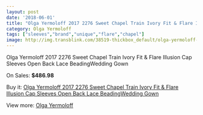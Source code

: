 ```yaml
---
layout: post
date: '2018-06-01'
title: "Olga Yermoloff 2017 2276 Sweet Chapel Train Ivory Fit & Flare Illusion Cap Sleeves Open Back Lace BeadingWedding Gown"
category: Olga Yermoloff
tags: ["sleeves","brand","unique","flare","chapel"]
image: http://img.transblink.com/38519-thickbox_default/olga-yermoloff-2017-2276-sweet-chapel-train-ivory-fit-flare-illusion-cap-sleeves-open-back-lace-beadingwedding-gown.jpg
---
```

Olga Yermoloff 2017 2276 Sweet Chapel Train Ivory Fit & Flare Illusion Cap Sleeves Open Back Lace BeadingWedding Gown

On Sales: **$486.98**
<a href="https://www.transblink.com/en/olga-yermoloff/12157-olga-yermoloff-2017-2276-sweet-chapel-train-ivory-fit-flare-illusion-cap-sleeves-open-back-lace-beadingwedding-gown.html"><amp-img layout="responsive" width="600" height="600" src="//img.transblink.com/38519-thickbox_default/olga-yermoloff-2017-2276-sweet-chapel-train-ivory-fit-flare-illusion-cap-sleeves-open-back-lace-beadingwedding-gown.jpg" alt="Olga Yermoloff 2017 2276 Sweet Chapel Train Ivory Fit & Flare Illusion Cap Sleeves Open Back Lace BeadingWedding Gown 0" /></a>
<a href="https://www.transblink.com/en/olga-yermoloff/12157-olga-yermoloff-2017-2276-sweet-chapel-train-ivory-fit-flare-illusion-cap-sleeves-open-back-lace-beadingwedding-gown.html"><amp-img layout="responsive" width="600" height="600" src="//img.transblink.com/38526-thickbox_default/olga-yermoloff-2017-2276-sweet-chapel-train-ivory-fit-flare-illusion-cap-sleeves-open-back-lace-beadingwedding-gown.jpg" alt="Olga Yermoloff 2017 2276 Sweet Chapel Train Ivory Fit & Flare Illusion Cap Sleeves Open Back Lace BeadingWedding Gown 1" /></a>
<a href="https://www.transblink.com/en/olga-yermoloff/12157-olga-yermoloff-2017-2276-sweet-chapel-train-ivory-fit-flare-illusion-cap-sleeves-open-back-lace-beadingwedding-gown.html"><amp-img layout="responsive" width="600" height="600" src="//img.transblink.com/38525-thickbox_default/olga-yermoloff-2017-2276-sweet-chapel-train-ivory-fit-flare-illusion-cap-sleeves-open-back-lace-beadingwedding-gown.jpg" alt="Olga Yermoloff 2017 2276 Sweet Chapel Train Ivory Fit & Flare Illusion Cap Sleeves Open Back Lace BeadingWedding Gown 2" /></a>
<a href="https://www.transblink.com/en/olga-yermoloff/12157-olga-yermoloff-2017-2276-sweet-chapel-train-ivory-fit-flare-illusion-cap-sleeves-open-back-lace-beadingwedding-gown.html"><amp-img layout="responsive" width="600" height="600" src="//img.transblink.com/38524-thickbox_default/olga-yermoloff-2017-2276-sweet-chapel-train-ivory-fit-flare-illusion-cap-sleeves-open-back-lace-beadingwedding-gown.jpg" alt="Olga Yermoloff 2017 2276 Sweet Chapel Train Ivory Fit & Flare Illusion Cap Sleeves Open Back Lace BeadingWedding Gown 3" /></a>
<a href="https://www.transblink.com/en/olga-yermoloff/12157-olga-yermoloff-2017-2276-sweet-chapel-train-ivory-fit-flare-illusion-cap-sleeves-open-back-lace-beadingwedding-gown.html"><amp-img layout="responsive" width="600" height="600" src="//img.transblink.com/38523-thickbox_default/olga-yermoloff-2017-2276-sweet-chapel-train-ivory-fit-flare-illusion-cap-sleeves-open-back-lace-beadingwedding-gown.jpg" alt="Olga Yermoloff 2017 2276 Sweet Chapel Train Ivory Fit & Flare Illusion Cap Sleeves Open Back Lace BeadingWedding Gown 4" /></a>
<a href="https://www.transblink.com/en/olga-yermoloff/12157-olga-yermoloff-2017-2276-sweet-chapel-train-ivory-fit-flare-illusion-cap-sleeves-open-back-lace-beadingwedding-gown.html"><amp-img layout="responsive" width="600" height="600" src="//img.transblink.com/38522-thickbox_default/olga-yermoloff-2017-2276-sweet-chapel-train-ivory-fit-flare-illusion-cap-sleeves-open-back-lace-beadingwedding-gown.jpg" alt="Olga Yermoloff 2017 2276 Sweet Chapel Train Ivory Fit & Flare Illusion Cap Sleeves Open Back Lace BeadingWedding Gown 5" /></a>
<a href="https://www.transblink.com/en/olga-yermoloff/12157-olga-yermoloff-2017-2276-sweet-chapel-train-ivory-fit-flare-illusion-cap-sleeves-open-back-lace-beadingwedding-gown.html"><amp-img layout="responsive" width="600" height="600" src="//img.transblink.com/38521-thickbox_default/olga-yermoloff-2017-2276-sweet-chapel-train-ivory-fit-flare-illusion-cap-sleeves-open-back-lace-beadingwedding-gown.jpg" alt="Olga Yermoloff 2017 2276 Sweet Chapel Train Ivory Fit & Flare Illusion Cap Sleeves Open Back Lace BeadingWedding Gown 6" /></a>
<a href="https://www.transblink.com/en/olga-yermoloff/12157-olga-yermoloff-2017-2276-sweet-chapel-train-ivory-fit-flare-illusion-cap-sleeves-open-back-lace-beadingwedding-gown.html"><amp-img layout="responsive" width="600" height="600" src="//img.transblink.com/38520-thickbox_default/olga-yermoloff-2017-2276-sweet-chapel-train-ivory-fit-flare-illusion-cap-sleeves-open-back-lace-beadingwedding-gown.jpg" alt="Olga Yermoloff 2017 2276 Sweet Chapel Train Ivory Fit & Flare Illusion Cap Sleeves Open Back Lace BeadingWedding Gown 7" /></a>

Buy it: [Olga Yermoloff 2017 2276 Sweet Chapel Train Ivory Fit & Flare Illusion Cap Sleeves Open Back Lace BeadingWedding Gown](https://www.transblink.com/en/olga-yermoloff/12157-olga-yermoloff-2017-2276-sweet-chapel-train-ivory-fit-flare-illusion-cap-sleeves-open-back-lace-beadingwedding-gown.html "Olga Yermoloff 2017 2276 Sweet Chapel Train Ivory Fit & Flare Illusion Cap Sleeves Open Back Lace BeadingWedding Gown")

View more: [Olga Yermoloff](https://www.transblink.com/en/137-olga-yermoloff "Olga Yermoloff")